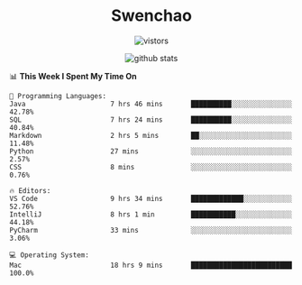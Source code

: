 <h1 align="center">Swenchao</h3>

<p align="center">
  <img src="https://visitor-badge.glitch.me/badge?page_id=Swenchao" alt="vistors" />
</p>

<p align="center">
  <img src="https://github-readme-stats.vercel.app/api?username=Swenchao&count_private=true&show_icons=true&theme=vue-dark&hide_title=true" alt="github stats" />
</p>

<!--START_SECTION:waka-->
📊 **This Week I Spent My Time On** 

```text
💬 Programming Languages: 
Java                     7 hrs 46 mins       ██████████░░░░░░░░░░░░░░░   42.78% 
SQL                      7 hrs 24 mins       ██████████░░░░░░░░░░░░░░░   40.84% 
Markdown                 2 hrs 5 mins        ██░░░░░░░░░░░░░░░░░░░░░░░   11.48% 
Python                   27 mins             ░░░░░░░░░░░░░░░░░░░░░░░░░   2.57% 
CSS                      8 mins              ░░░░░░░░░░░░░░░░░░░░░░░░░   0.76%

🔥 Editors: 
VS Code                  9 hrs 34 mins       █████████████░░░░░░░░░░░░   52.76% 
IntelliJ                 8 hrs 1 min         ███████████░░░░░░░░░░░░░░   44.18% 
PyCharm                  33 mins             ░░░░░░░░░░░░░░░░░░░░░░░░░   3.06%

💻 Operating System: 
Mac                      18 hrs 9 mins       █████████████████████████   100.0%

```


<!--END_SECTION:waka-->

